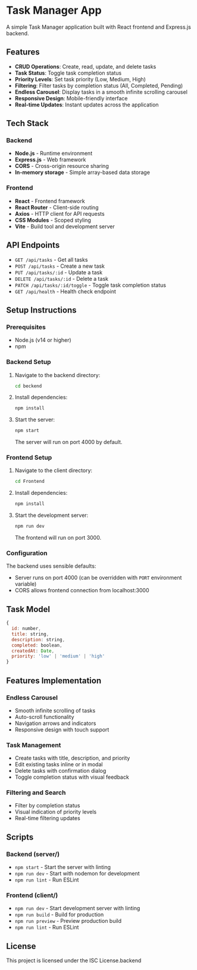 # Task Manager App

A simple Task Manager application built with React frontend and Express.js backend.

## Features

- **CRUD Operations**: Create, read, update, and delete tasks
- **Task Status**: Toggle task completion status
- **Priority Levels**: Set task priority (Low, Medium, High)
- **Filtering**: Filter tasks by completion status (All, Completed, Pending)
- **Endless Carousel**: Display tasks in a smooth infinite scrolling carousel
- **Responsive Design**: Mobile-friendly interface
- **Real-time Updates**: Instant updates across the application

## Tech Stack

### Backend
- **Node.js** - Runtime environment
- **Express.js** - Web framework
- **CORS** - Cross-origin resource sharing
- **In-memory storage** - Simple array-based data storage

### Frontend
- **React** - Frontend framework
- **React Router** - Client-side routing
- **Axios** - HTTP client for API requests
- **CSS Modules** - Scoped styling
- **Vite** - Build tool and development server


## API Endpoints

- `GET /api/tasks` - Get all tasks
- `POST /api/tasks` - Create a new task
- `PUT /api/tasks/:id` - Update a task
- `DELETE /api/tasks/:id` - Delete a task
- `PATCH /api/tasks/:id/toggle` - Toggle task completion status
- `GET /api/health` - Health check endpoint

## Setup Instructions

### Prerequisites
- Node.js (v14 or higher)
- npm

### Backend Setup
1. Navigate to the backend directory:
   ```bash
   cd beckend
   ```

2. Install dependencies:
   ```bash
   npm install
   ```

3. Start the server:
   ```bash
   npm start
   ```
   The server will run on port 4000 by default.

### Frontend Setup
1. Navigate to the client directory:
   ```bash
   cd Frontend
   ```

2. Install dependencies:
   ```bash
   npm install
   ```

3. Start the development server:
   ```bash
   npm run dev
   ```
   The frontend will run on port 3000.

### Configuration
The backend uses sensible defaults:
- Server runs on port 4000 (can be overridden with `PORT` environment variable)
- CORS allows frontend connection from localhost:3000

## Task Model

```javascript
{
  id: number,
  title: string,
  description: string,
  completed: boolean,
  createdAt: Date,
  priority: 'low' | 'medium' | 'high'
}
```

## Features Implementation

### Endless Carousel
- Smooth infinite scrolling of tasks
- Auto-scroll functionality
- Navigation arrows and indicators
- Responsive design with touch support

### Task Management
- Create tasks with title, description, and priority
- Edit existing tasks inline or in modal
- Delete tasks with confirmation dialog
- Toggle completion status with visual feedback

### Filtering and Search
- Filter by completion status
- Visual indication of priority levels
- Real-time filtering updates

## Scripts

### Backend (server/)
- `npm start` - Start the server with linting
- `npm run dev` - Start with nodemon for development
- `npm run lint` - Run ESLint

### Frontend (client/)
- `npm run dev` - Start development server with linting
- `npm run build` - Build for production
- `npm run preview` - Preview production build
- `npm run lint` - Run ESLint

## License

This project is licensed under the ISC License.backend
